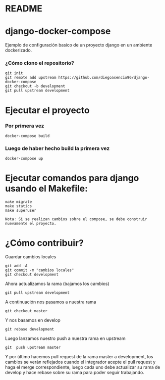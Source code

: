 # README #

# django-docker-compose
Ejemplo de configuración basico de un proyecto django en un ambiente dockerizado. 

### ¿Cómo clono el repositorio?

```
git init
git remote add upstream https://github.com/diegoasencio96/django-docker-compose
git checkout -b development
git pull upstream development
```

# Ejecutar el proyecto

### Por primera vez
```
docker-compose build
```


### Luego de haber hecho build la primera vez
```
docker-compose up
```

# Ejecutar comandos para django usando el Makefile:

```
make migrate
make statics
make superuser
```

```
Nota: Si se realizan cambios sobre el compose, se debe construir nuevamente el proyecto.
```

# ¿Cómo contribuir?

Guardar cambios locales
```
git add -A
git commit -m "cambios locales"
git checkout development
```

Ahora actualizamos la rama (bajamos los cambios)
```
git pull upstream development
```

A continuación nos pasamos a nuestra rama
```
git checkout master
```

Y nos basamos en develop
```
git rebase development
```

Luego lanzamos nuestro push a nuestra rama en upstream
```
git  push upstream master
```

Y por último hacemos pull request de la rama master a development, los cambios se verán reflejados cuando el integrador acepte el pull request y haga el merge correspondiente, luego cada uno debe actualizar su rama de develop y hace rebase sobre su rama para poder seguir trabajando.
